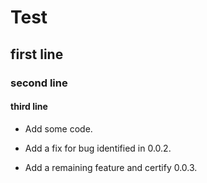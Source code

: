 # Test

## first line

### second line

#### third line

- Add some code.

- Add a fix for bug identified in 0.0.2.

- Add a remaining feature and certify 0.0.3.
